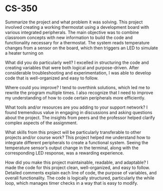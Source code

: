 # CS-350
Summarize the project and what problem it was solving.
  This project involved creating a working thermostat using a development board with various integrated peripherals. The main objective was to combine classroom concepts with new information to build the code and functionality necessary for a thermostat. The system reads temperature changes from a sensor on the board, which then triggers an LED to simulate a heater turning on
  
What did you do particularly well?
  I excelled in structuring the code and creating variables that were both logical and purpose-driven. After considerable troubleshooting and experimentation, I was able to develop code that is well-organized and easy to follow.
  
Where could you improve?
  I tend to overthink solutions, which led me to rewrite the program multiple times. I also recognize that I need to improve my understanding of how to code certain peripherals more efficiently.
  
What tools and/or resources are you adding to your support network?
  I found tremendous value in engaging in discussions and asking questions about the project. The insights from peers and the professor helped clarify complex aspects of the assignment.
  
What skills from this project will be particularly transferable to other projects and/or course work?
  This project helped me understand how to integrate different peripherals to create a functional system. Seeing the temperature sensor’s output change in the terminal, along with the corresponding LED response, was a rewarding experience.
  
How did you make this project maintainable, readable, and adaptable?
  I made the code for this project clean, well-organized, and easy to follow. Detailed comments explain each line of code, the purpose of variables, and overall functionality. The code is logically structured, particularly the while loop, which manages timer checks in a way that is easy to modify.
